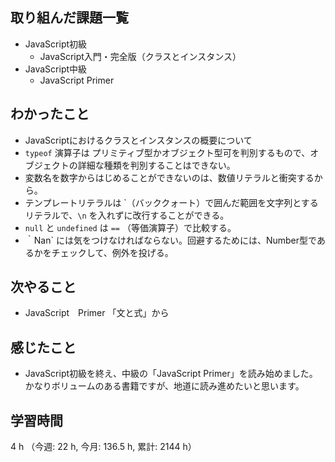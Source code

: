 ## 取り組んだ課題一覧
- JavaScript初級
    - JavaScript入門・完全版（クラスとインスタンス）
- JavaScript中級
    - JavaScript Primer    

## わかったこと
- JavaScriptにおけるクラスとインスタンスの概要について
- `typeof` 演算子は プリミティブ型かオブジェクト型可を判別するもので、オブジェクトの詳細な種類を判別することはできない。
- 変数名を数字からはじめることができないのは、数値リテラルと衝突するから。
- テンプレートリテラルは \`（バッククォート）で囲んだ範囲を文字列とするリテラルで、`\n` を入れずに改行することができる。
- `null` と `undefined` は `==`  （等価演算子）で比較する。
- ｀Nan` には気をつけなければならない。回避するためには、Number型であるかをチェックして、例外を投げる。

## 次やること
- JavaScript　Primer 「文と式」から

    
## 感じたこと
- JavaScript初級を終え、中級の「JavaScript Primer」を読み始めました。かなりボリュームのある書籍ですが、地道に読み進めたいと思います。                        
    
## 学習時間
4 h （今週: 22 h, 今月: 136.5 h, 累計: 2144 h）